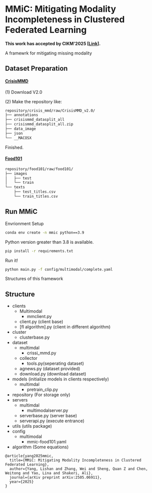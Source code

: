 # MMiC: Mitigating Modality Incompleteness in Clustered Federated Learning
**This work has accepted by CIKM'2025 [[Link](https://arxiv.org/pdf/2505.06911)].**

A framewrk for mitigating missing modality

## Dataset Preparation

#### [CrisisMMD](https://crisisnlp.qcri.org/crisismmd)

(1) Download V2.0

(2) Make the repository like:

```bash
repository/crisis_mmd/raw/CrisisMMD_v2.0/
├── annotations
├── crisismmd_datasplit_all
├── crisismmd_datasplit_all.zip
├── data_image
├── json
└── __MACOSX
```

Finished.

#### [Food101](https://www.kaggle.com/datasets/gianmarco96/upmcfood101/data)

```bash
repository/food101/raw/food101/
├── images
│   ├── test
│   └── train
└── texts
    ├── test_titles.csv
    └── train_titles.csv
```



## Run MMiC

Envrionment Setup

```bash
conda env create -n mmic python==3.9
```

Python version greater than 3.8 is available.

```bash
pip install -r requirements.txt
```



Run it!

```bash
python main.py -f config/multimodal/complete.yaml 
```



Structures of this framework

## Structure

- clients
  - Multimodal
    - mmclient.py
  - client.py (client base)
  - [fl algorithm].py (client in different algorithm)
- cluster
  - clusterbase.py
- dataset
  - multimdal
    - crissi_mmd.py
  - collector
    - tools.py(seperating dataset)
  - agnews.py (dataset provided)
  - download.py (download dataset)
- models (initialize models in clients respectively)
  - multimdal
    - pretrain_clip.py
- repository (For storage only)
- servers
  - multimdal
    - multimodalserver.py
  - serverbase.py (server base)
  - serverapi.py (execute entrance)
- utils (utils package)
- config
  - multimodal
    - mmic-food101.yaml
- algorithm (Some equations)



```
@article{yang2025mmic,
  title={MMiC: Mitigating Modality Incompleteness in Clustered Federated Learning},
  author={Yang, Lishan and Zhang, Wei and Sheng, Quan Z and Chen, Weitong and Yao, Lina and Shakeri, Ali},
  journal={arXiv preprint arXiv:2505.06911},
  year={2025}
}
```

